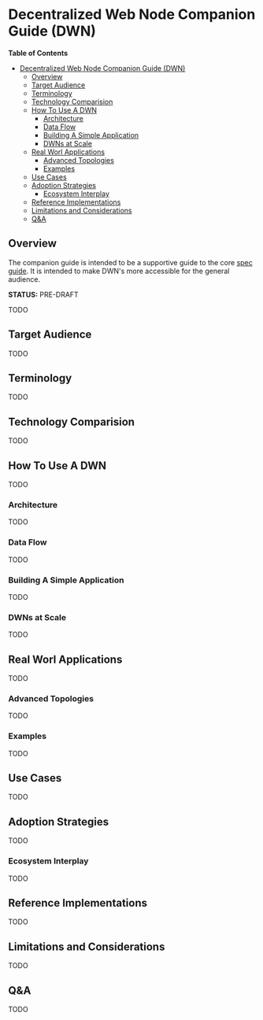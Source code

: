 # Decentralized Web Node Companion Guide (DWN)

<!-- markdown-toc start - Don't edit this section. Run M-x markdown-toc-refresh-toc -->

**Table of Contents**

- [Decentralized Web Node Companion Guide (DWN)](#decentralized-web-node-companion-guide-dwn)
  - [Overview](#overview)
  - [Target Audience](#target-audience)
  - [Terminology](#terminology)
  - [Technology Comparision](#technology-comparision)
  - [How To Use A DWN](#how-to-use-a-dwn)
    - [Architecture](#architecture)
    - [Data Flow](#data-flow)
    - [Building A Simple Application](#building-a-simple-application)
    - [DWNs at Scale](#dwns-at-scale)
  - [Real Worl Applications](#real-worl-applications)
    - [Advanced Topologies](#advanced-topologies)
    - [Examples](#examples)
  - [Use Cases](#use-cases)
  - [Adoption Strategies](#adoption-strategies)
    - [Ecosystem Interplay](#ecosystem-interplay)
  - [Reference Implementations](#reference-implementations)
  - [Limitations and Considerations](#limitations-and-considerations)
  - [Q&A](#qa)

<!-- markdown-toc end -->

## Overview

The companion guide is intended to be a supportive guide to the core [spec
guide](https://identity.foundation/decentralized-web-node/spec/). It is intended
to make DWN's more accessible for the general audience.

**STATUS:** PRE-DRAFT

TODO

## Target Audience

TODO

## Terminology

TODO

## Technology Comparision

TODO

## How To Use A DWN

TODO

### Architecture

TODO

### Data Flow

TODO

### Building A Simple Application

TODO

### DWNs at Scale

TODO

## Real Worl Applications

TODO

### Advanced Topologies

TODO

### Examples

TODO

## Use Cases

TODO

## Adoption Strategies

TODO

### Ecosystem Interplay

TODO

## Reference Implementations

TODO

## Limitations and Considerations

TODO

## Q&A

TODO

